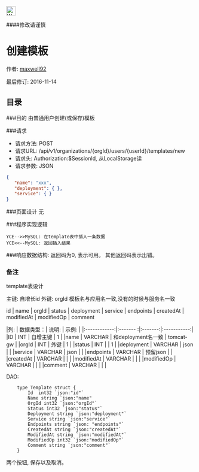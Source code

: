 <img src="http://kubernetes.io/kubernetes/img/warning.png" alt="WARNING" width="25" height="25"> 

####修改请谨慎

创建模板
==============

作者: [maxwell92](https://github.com/maxwell92)

最后修订: 2016-11-14

目录
--------------
###目的
由普通用户创建(或保存)模板

###请求

* 请求方法: POST 
* 请求URL: /api/v1/organizations/{orgId}/users/{userId}/templates/new
* 请求头: Authorization:$SessionId, 从LocalStorage读  
* 请求参数: 
JSON
```json
{
   "name": "xxx",
   "deployment": { },
   "service": { }
}
```


###页面设计 
无


###程序实现逻辑

```Title: 创建模板
YCE-->>MySQL: 在template表中插入一条数据  
YCE<<--MySQL: 返回插入结果 
```

###响应数据结构: 
返回码为0, 表示可用。
其他返回码表示出错。

### 备注

template表设计

主键: 自增长id
外键: orgId
模板名与应用名一致,没有的时候与服务名一致

id | name | orgId | status | deployment | service | endpoints | createdAt | modifiedAt | modifiedOp | comment

|列:           |  数据类型：| 说明:   |  示例:       |
|:------------:|:------- :|:-------:|:-----------:|
|ID            | INT      | 自增主键 | 1           |
|name          | VARCHAR  | 和deployment名一致 | tomcat-gw   |
|orgId         | INT      | 外键     | 1           |
|status        | INT      |         |  1          |
|deployment    | VARCHAR  | json    |             |
|service       | VARCHAR  | json    |             |
|endpoints     | VARCHAR  | 预留json |             |
|createdAt     | VARCHAR  |         |             |
|modifiedAt    | VARCHAR  |         |             |
|modifiedOp    | VARCHAR  |         |             |
|comment      | VARCHAR  |         |             |


DAO:
```golang
    type Template struct {
        Id  int32 `json:"id"` 
        Name string `json:"name"
        OrgId int32 `json:"orgId"`
        Status int32 `json:"status"`
        Deployment string `json:"deployment"`
        Service string `json:"service"`
        Endpoints string `json: "endpoints"`
        CreatedAt string `json:"createdAt"` 
        ModifiedAt string `json:"modifiedAt"`
        ModifiedOp int32 `json:"modifiedOp"`
        Comment string `json:"comment"`
    }

```

两个按钮, 保存以及取消。
